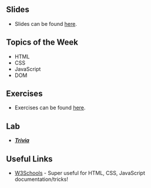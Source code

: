## Slides
- Slides can be found [here](https://docs.google.com/presentation/d/1fG5C2PpTxrneT46waL53RVRr16bzIQdCMGzfu981PcM/edit?usp=sharing).

## Topics of the Week

- HTML
- CSS
- JavaScript
- DOM

## Exercises
- Exercises can be found [here](https://github.com/emnguyen/cs50/blob/main/exercises/week8-exercises.md).

## Lab

- ***[Trivia](https://cs50.harvard.edu/college/2021/fall/labs/8/)***

## Useful Links

- [W3Schools](https://www.w3schools.com) - Super useful for HTML, CSS, JavaScript documentation/tricks!
